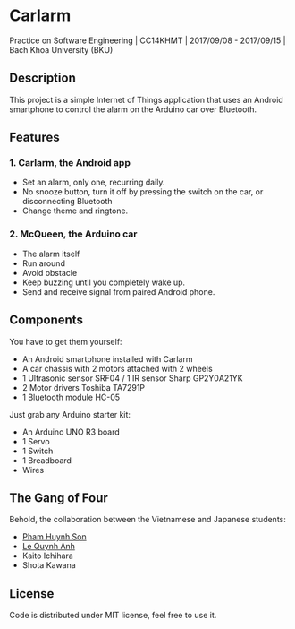Carlarm
=======
Practice on Software Engineering | CC14KHMT | 2017/09/08 - 2017/09/15 | Bach Khoa University (BKU)

Description
-----------

This project is a simple Internet of Things application that uses an Android smartphone to control the alarm on the Arduino car over Bluetooth.

Features
--------

### 1. Carlarm, the Android app
* Set an alarm, only one, recurring daily.
* No snooze button, turn it off by pressing the switch on the car, or disconnecting Bluetooth
* Change theme and ringtone.

### 2. McQueen, the Arduino car
* The alarm itself
* Run around
* Avoid obstacle
* Keep buzzing until you completely wake up.
* Send and receive signal from paired Android phone.

Components
----------

You have to get them yourself:
* An Android smartphone installed with Carlarm
* A car chassis with 2 motors attached with 2 wheels
* 1 Ultrasonic sensor SRF04 / 1 IR sensor Sharp GP2Y0A21YK
* 2 Motor drivers Toshiba TA7291P
* 1 Bluetooth module HC-05

Just grab any Arduino starter kit:
* An Arduino UNO R3 board
* 1 Servo
* 1 Switch
* 1 Breadboard
* Wires

The Gang of Four
----------------
Behold, the collaboration between the Vietnamese and Japanese students:
* [Pham Huynh Son](mailto:sonpham1996@gmail.com)
* [Le Quynh Anh](mailto:suice.san@gmail.com)
* Kaito Ichihara
* Shota Kawana

License
-------
Code is distributed under MIT license, feel free to use it.
